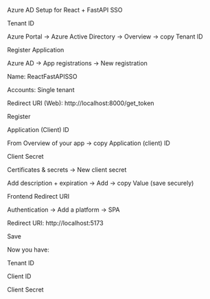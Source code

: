 Azure AD Setup for React + FastAPI SSO

Tenant ID

Azure Portal → Azure Active Directory → Overview → copy Tenant ID

Register Application

Azure AD → App registrations → New registration

Name: ReactFastAPISSO

Accounts: Single tenant

Redirect URI (Web): http://localhost:8000/get_token

Register

Application (Client) ID

From Overview of your app → copy Application (client) ID

Client Secret

Certificates & secrets → New client secret

Add description + expiration → Add → copy Value (save securely)

Frontend Redirect URI

Authentication → Add a platform → SPA

Redirect URI: http://localhost:5173

Save

Now you have:

Tenant ID

Client ID

Client Secret
